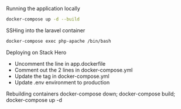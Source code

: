 Running the application locally
```bash
docker-compose up -d --build
```

SSHing into the laravel container
```bash
docker-compose exec php-apache /bin/bash
```


Deploying on Stack Hero
* Uncomment the line in app.dockerfile
* Comment out the 2 lines in docker-compose.yml
* Update the tag in docker-compose.yml
* Update .env environment to production

Rebuilding containers
docker-compose down; docker-compose build; docker-compose up -d           

